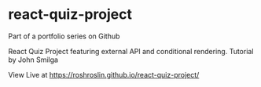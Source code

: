 # react-quiz-project
Part of a portfolio series on Github

React Quiz Project featuring external API and conditional rendering.
Tutorial by John Smilga 

View Live at https://roshroslin.github.io/react-quiz-project/
